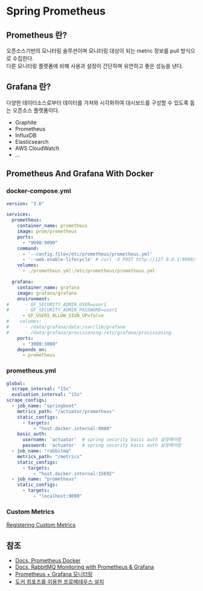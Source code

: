 # Spring Prometheus

## Prometheus 란?

오픈소스기반의 모니터링 솔루션이며 모니터링 대상이 되는 metric 정보를 pull 방식으로 수집한다.  
다른 모니터링 플랫폼에 비해 사용과 설정이 간단하며 유연하고 좋은 성능을 낸다.

## Grafana 란?

다양한 데이터소스로부터 데이터를 가져와 시각화하여 대시보드를 구성할 수 있도록 돕는 오픈소스 플랫폼이다.  

- Graphite
- Prometheus
- InfluxDB
- Elasticsearch
- AWS CloudWatch
- ...

## Prometheus And Grafana With Docker

### docker-compose.yml

```yaml
version: "3.6"

services:
  prometheus:
    container_name: prometheus
    image: prom/prometheus
    ports:
      - "9090:9090"
    command:
      - '--config.file=/etc/prometheus/prometheus.yml'
      - '--web.enable-lifecycle' # curl -X POST http://127.0.0.1:9090/-/reload 설정 갱신
    volumes:
      - ./prometheus.yml:/etc/prometheus/prometheus.yml

  grafana:
    container_name: grafana
    image: grafana/grafana
    environment:
#      - GF_SECURITY_ADMIN_USER=user1
#      - GF_SECURITY_ADMIN_PASSWORD=user1
      - GF_USERS_ALLOW_SIGN_UP=false
#    volumes:
#      - /data/grafana/data:/var/lib/grafana
#      - /data/grafana/provisioning:/etc/grafana/provisioning
    ports:
      - "3000:3000"
    depends_on:
      - prometheus
```

### prometheus.yml

```yaml
global:
  scrape_interval: "15s"
  evaluation_interval: "15s"
scrape_configs:
  - job_name: "springboot"
    metrics_path: "/actuator/prometheus"
    static_configs:
      - targets:
          - "host.docker.internal:8080"
    basic_auth:
      username: 'actuator'  # spring security basic auth 설정해야함
      password: 'actuator'  # spring security basic auth 설정해야함
  - job_name: "rabbitmq"
    metrics_path: "/metrics"
    static_configs:
      - targets:
          - "host.docker.internal:15692"
  - job_name: "prometheus"
    static_configs:
      - targets:
          - "localhost:9090"
```

### Custom Metrics

[Registering Custom Metrics](https://docs.spring.io/spring-boot/docs/current/reference/html/actuator.html#actuator.metrics.registering-custom)

## 참조

- [Docs, Prometheus Docker](https://prometheus.io/docs/prometheus/latest/installation/#using-docker)
- [Docs, RabbitMQ Monitoring with Prometheus & Grafana](https://www.rabbitmq.com/prometheus.html)
- [Prometheus + Grafana 모니터링](https://meetup.toast.com/posts/237)
- [도커 컴포즈를 이용한 프로메테우스 설치](https://danawalab.github.io/common/2020/03/16/Common-Prometheus.html)
